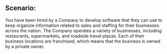 Scenario:
---------
You have been hired by a Company to develop software that they can use to keep organize information related to sales and staffing for their businesses across the nation. The Company operates a variety of businesses, including restaurants, supermarkets, and roadside travel plazas. Each of their business locations are franchised, which means that the business is owned by a private owner.
